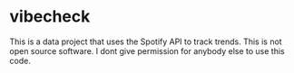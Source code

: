 # vibecheck
This is a data project that uses the Spotify API to track trends.
This is not open source software. I dont give permission for anybody else to use this code. 
